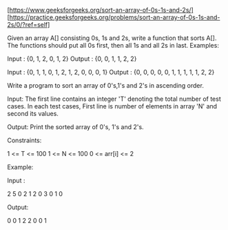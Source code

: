 [https://www.geeksforgeeks.org/sort-an-array-of-0s-1s-and-2s/]
[https://practice.geeksforgeeks.org/problems/sort-an-array-of-0s-1s-and-2s/0/?ref=self]

Given an array A[] consisting 0s, 1s and 2s, write a function that sorts A[]. The functions should
put all 0s first, then all 1s and all 2s in last. Examples:

Input :  {0, 1, 2, 0, 1, 2} Output : {0, 0, 1, 1, 2, 2}

Input :  {0, 1, 1, 0, 1, 2, 1, 2, 0, 0, 0, 1} Output : {0, 0, 0, 0, 0, 1, 1, 1, 1, 1, 2, 2}

Write a program to sort an array of 0's,1's and 2's in ascending order.

Input:
The first line contains an integer 'T' denoting the total number of test cases. In each test cases,
First line is number of elements in array 'N' and second its values.

Output:
Print the sorted array of 0's, 1's and 2's.

Constraints:

1 <= T <= 100 1 <= N <= 100 0 <= arr[i] <= 2

Example:

Input :

2 5 0 2 1 2 0 3 0 1 0

Output:

0 0 1 2 2 0 0 1
